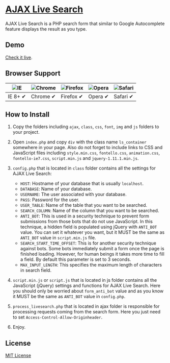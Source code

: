 # [AJAX Live Search](http://ajaxlivesearch.com)

AJAX Live Search is a PHP search form that similar to Google Autocomplete feature displays the result as you type.

## Demo

[Check it live](http://ajaxlivesearch.com).

## Browser Support

![IE](https://raw.github.com/alrra/browser-logos/master/internet-explorer/internet-explorer_48x48.png) | ![Chrome](https://raw.github.com/alrra/browser-logos/master/chrome/chrome_48x48.png) | ![Firefox](https://raw.github.com/alrra/browser-logos/master/firefox/firefox_48x48.png) | ![Opera](https://raw.github.com/alrra/browser-logos/master/opera/opera_48x48.png) | ![Safari](https://raw.github.com/alrra/browser-logos/master/safari/safari_48x48.png)
--- | --- | --- | --- | --- |
IE 8+ ✔ | Chrome ✔ | Firefox ✔ | Opera ✔ | Safari ✔ |

## How to Install

1. Copy the folders including `ajax`, `class`, `css`, `font`, `img` and `js` folders to your project.

2. Open `index.php` and copy `div` with the class name `ls_container` somewhere in your page. Also do not forget to include links to CSS and JavaScript files including `style.min.css`, `fontello.css`, `animation.css`, `fontello-ie7.css`, `script.min.js` and `jquery-1.11.1.min.js`.

3. `config.php` that is located in `class` folder contains all the settings for AJAX Live Search:
	- `HOST`: Hostname of your database that is usually `localhost`.
	- `DATABASE`: Name of your database.
	- `USERNAME`: The user associated with your database.
	- `PASS`: Password for the user.
	- `USER_TABLE`: Name of the table that you want to be searched.
	- `SEARCH_COLUMN`: Name of the column that you want to be searched.
	- `ANTI_BOT`: This is used in a security technique to prevent form submissions from those bots that do not use JavaScript. In this technique, a hidden field is populated using jQuery with `ANTI_BOT` value. You can set it whatever you want, but it MUST be the same as `ANTI_BOT` value in `script.min.js` file.
	- `SEARCH_START_TIME_OFFSET`: This is for another security technique against bots. Some bots immediately submit a form once the page is finished loading. However, for human beings it takes more time to fill a field. By default this parameter is set to 3 seconds.
	- `MAX_INPUT_LENGTH`: This specifies the maximum length of characters in search field.

4. `script.min.js` or `script.js` that is located in js folder contains all the JavaScript (jQuery) settings and functions for AJAX Live Search. Here you should only be worried about `form_anti_bot` value and as you know it MUST be the same as `ANTI_BOT` value in `config.php`.

5. `process_livesearch.php` that is located in ajax folder is responsible for processing requests coming from the search form. Here you just need to set `Access-Control-Allow-Originheader`.

6. Enjoy.

## License

[MIT License](https://github.com/iranianpep/ajax-live-search/blob/master/LICENSE.txt)

